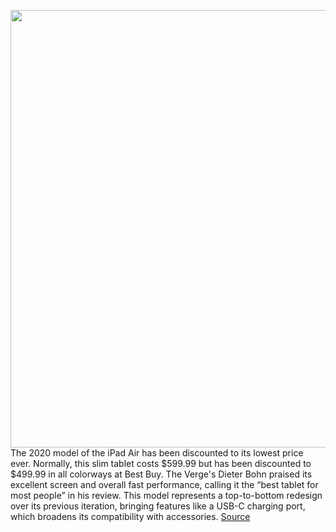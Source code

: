 <img src='https://cdn.vox-cdn.com/thumbor/ZjM8TL4DDJZC6QtbUsZenlhVrCo=/0x0:2040x1360/1200x800/filters:focal(857x517:1183x843)/cdn.vox-cdn.com/uploads/chorus_image/image/70453975/vpavic_4244_20201020_0001.0.jpg' width='700px' /><br/>
The 2020 model of the iPad Air has been discounted to its lowest price ever. Normally, this slim tablet costs $599.99 but has been discounted to $499.99 in all colorways at Best Buy. The Verge's Dieter Bohn praised its excellent screen and overall fast performance, calling it the “best tablet for most people” in his review. This model represents a top-to-bottom redesign over its previous iteration, bringing features like a USB-C charging port, which broadens its compatibility with accessories.
<a href='https://www.theverge.com/good-deals/2022/1/31/22909626/ipad-air-acer-chromebook-pokemon-legends-sony-earbuds-noise-cancelling-corsair-headset-deal-sale'> Source <a/>